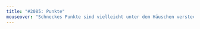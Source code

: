 ```yaml
---
title: "#2085: Punkte"
mouseover: "Schneckes Punkte sind vielleicht unter dem Häuschen versteckt."
---
```

